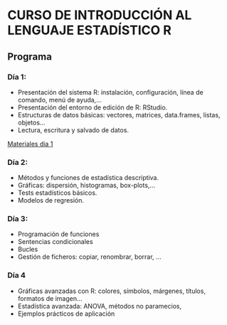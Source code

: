 CURSO DE INTRODUCCIÓN AL LENGUAJE ESTADÍSTICO R
=================================================

Programa
--------

### Día 1:
- Presentación del sistema R: instalación, configuración, línea de comando, menú de ayuda,... 
- Presentación del entorno de edición de R: RStudio. 
- Estructuras de datos básicas: vectores, matrices, data.frames, listas, objetos...
- Lectura, escritura y salvado de datos.

[Materiales dia 1](intro_r_materiales_1.zip)


### Día 2: 
- Métodos y funciones de estadística descriptiva.
- Gráficas: dispersión, histogramas, box-plots,...
- Tests estadísticos básicos.
- Modelos de regresión.

### Día 3:
- Programación de funciones
- Sentencias condicionales
- Bucles 
- Gestión de ficheros: copiar, renombrar, borrar, ...

### Día 4
- Gráficas avanzadas con R: colores, símbolos, márgenes, títulos, formatos de imagen...
- Estadística avanzada: ANOVA, métodos no paramecios, 
- Ejemplos prácticos de aplicación
